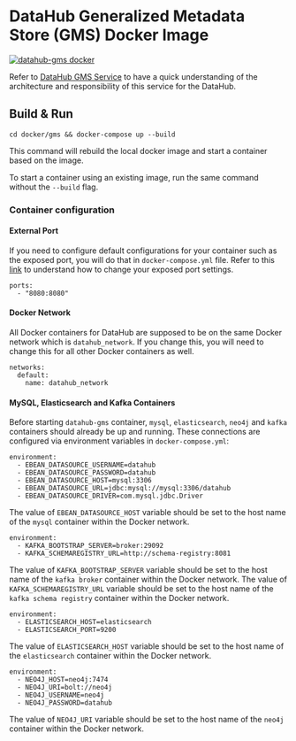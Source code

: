 # DataHub Generalized Metadata Store (GMS) Docker Image
[![datahub-gms docker](https://github.com/linkedin/datahub/workflows/datahub-gms%20docker/badge.svg)](https://github.com/linkedin/datahub/actions?query=workflow%3A%22datahub-gms+docker%22)

Refer to [DataHub GMS Service](../../gms) to have a quick understanding of the architecture and 
responsibility of this service for the DataHub.


## Build & Run
```
cd docker/gms && docker-compose up --build
```
This command will rebuild the local docker image and start a container based on the image.

To start a container using an existing image, run the same command without the `--build` flag.

### Container configuration
#### External Port
If you need to configure default configurations for your container such as the exposed port, you will do that in
`docker-compose.yml` file. Refer to this [link](https://docs.docker.com/compose/compose-file/#ports) to understand
how to change your exposed port settings.
```
ports:
  - "8080:8080"
```

#### Docker Network
All Docker containers for DataHub are supposed to be on the same Docker network which is `datahub_network`. 
If you change this, you will need to change this for all other Docker containers as well.
```
networks:
  default:
    name: datahub_network
```

#### MySQL, Elasticsearch and Kafka Containers
Before starting `datahub-gms` container, `mysql`, `elasticsearch`, `neo4j` and `kafka` containers should already be up and running. 
These connections are configured via environment variables in `docker-compose.yml`:
```
environment:
  - EBEAN_DATASOURCE_USERNAME=datahub
  - EBEAN_DATASOURCE_PASSWORD=datahub
  - EBEAN_DATASOURCE_HOST=mysql:3306
  - EBEAN_DATASOURCE_URL=jdbc:mysql://mysql:3306/datahub
  - EBEAN_DATASOURCE_DRIVER=com.mysql.jdbc.Driver
```
The value of `EBEAN_DATASOURCE_HOST` variable should be set to the host name of the `mysql` container within the Docker network.

```
environment:
  - KAFKA_BOOTSTRAP_SERVER=broker:29092
  - KAFKA_SCHEMAREGISTRY_URL=http://schema-registry:8081
```
The value of `KAFKA_BOOTSTRAP_SERVER` variable should be set to the host name of the `kafka broker` container within the Docker network.
The value of `KAFKA_SCHEMAREGISTRY_URL` variable should be set to the host name of the `kafka schema registry` container within the Docker network.

```
environment:
  - ELASTICSEARCH_HOST=elasticsearch
  - ELASTICSEARCH_PORT=9200
```
The value of `ELASTICSEARCH_HOST` variable should be set to the host name of the `elasticsearch` container within the Docker network.

```
environment:
  - NEO4J_HOST=neo4j:7474
  - NEO4J_URI=bolt://neo4j
  - NEO4J_USERNAME=neo4j
  - NEO4J_PASSWORD=datahub
```
The value of `NEO4J_URI` variable should be set to the host name of the `neo4j` container within the Docker network.